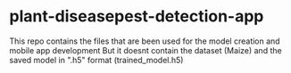 # plant-diseasepest-detection-app
This repo contains the files that are been used for the model creation and mobile app development
But it doesnt contain the dataset (Maize) and the saved model in ".h5" format (trained_model.h5)

